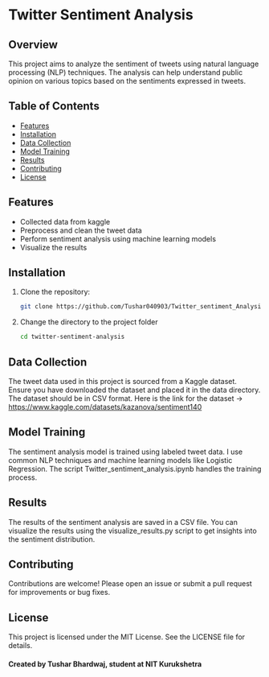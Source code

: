 # Twitter Sentiment Analysis

## Overview

This project aims to analyze the sentiment of tweets using natural language processing (NLP) techniques. The analysis can help understand public opinion on various topics based on the sentiments expressed in tweets.

## Table of Contents

- [Features](#features)
- [Installation](#installation)
- [Data Collection](#data-collection)
- [Model Training](#model-training)
- [Results](#results)
- [Contributing](#contributing)
- [License](#license)

## Features

- Collected data from kaggle
- Preprocess and clean the tweet data
- Perform sentiment analysis using machine learning models
- Visualize the results

## Installation

1. Clone the repository:
   ```bash
   git clone https://github.com/Tushar040903/Twitter_sentiment_Analysis.git
2. Change the directory to the project folder
   ```bash
   cd twitter-sentiment-analysis

## Data Collection
The tweet data used in this project is sourced from a Kaggle dataset. Ensure you have downloaded the dataset and placed it in the data directory. The dataset should be in CSV format.
Here is the link for the dataset -> https://www.kaggle.com/datasets/kazanova/sentiment140

## Model Training
The sentiment analysis model is trained using labeled tweet data. I use common NLP techniques and machine learning models like Logistic Regression. The script Twitter_sentiment_analysis.ipynb handles the training process.

## Results
The results of the sentiment analysis are saved in a CSV file. You can visualize the results using the visualize_results.py script to get insights into the sentiment distribution.

## Contributing
Contributions are welcome! Please open an issue or submit a pull request for improvements or bug fixes.

## License
This project is licensed under the MIT License. See the LICENSE file for details.

#### Created by Tushar Bhardwaj, student at NIT Kurukshetra
